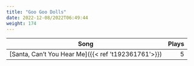 ```yaml
---
title: "Goo Goo Dolls"
date: 2022-12-08/2022T06:49:44
weight: 174
---
```




 Song | Plays 
----- | -----:
[Santa, Can’t You Hear Me]({{< ref 't192361761'>}}) | 5
